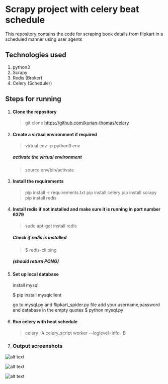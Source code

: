 
# Scrapy project with celery beat schedule
This repository contains the code for scraping book details from flipkart in a scheduled manner using user agents

## Technologies used
1. python3
1. Scrapy
1. Redis (Broker)
1. Celery (Scheduler)

## Steps for running

1. #### Clone the repository
    > git clone https://github.com/kurian-thomas/celery

1. #### Create a virtual environment if required
    > virtual env -p python3 env
    ##### activate the virtual environment
    > source env/bin/activate
    
1. #### Install the requirements
    > pip install -r requirements.txt
    > pip install celery
    > pip install scrapy 
    > pip install redis

1. #### Install redis if not installed and make sure it is running in port number 6379
    > sudo apt-get install redis
    ##### Check if redis is installed
    > $ redis-cli ping
    ##### (should return PONG)

1. #### Set up local database
    install mysql

    $ pip install mysqlclient

    go to mysql.py and flipkart_spider.py file 
        add your username,password and database in the empty quotes
    $ python mysql.py 


1. ####  Run celery with beat schedule
    > celery -A celery_script worker --loglevel=info -B 

1. ### Output screenshots

![alt text](https://raw.githubusercontent.com/kurian-thomas/celery/blob/master/screenshots/screenshot1.png)

![alt text](https://raw.githubusercontent.com/kurian-thomas/celery/blob/master/screenshots/screenshot2.png)

![alt text](https://raw.githubusercontent.com/kurian-thomas/celery/blob/master/screenshots/screenshot3.png)         




